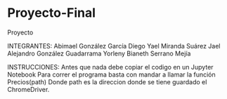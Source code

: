 # Proyecto-Final
Proyecto

INTEGRANTES:
	Abimael González García
	Diego Yael Miranda Suárez
	Jael Alejandro González Guadarrama
	Yorleny Bianeth Serrano Mejía

INSTRUCCIONES:
Antes que nada debe copiar el codigo en un Jupyter Notebook
Para correr el programa basta con mandar a llamar la función Precios(path)
Donde path es la direccion donde se tiene guardado el ChromeDriver.
